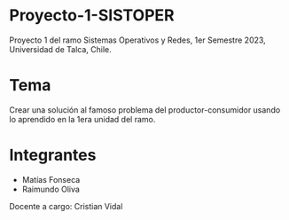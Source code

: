 # Proyecto-1-SISTOPER
Proyecto 1 del ramo Sistemas Operativos y Redes, 1er Semestre 2023, Universidad de Talca, Chile.

# Tema
Crear una solución al famoso problema del productor-consumidor usando lo aprendido en la 1era unidad del ramo.

# Integrantes
- Matías Fonseca
- Raimundo Oliva

Docente a cargo: Cristian Vidal
